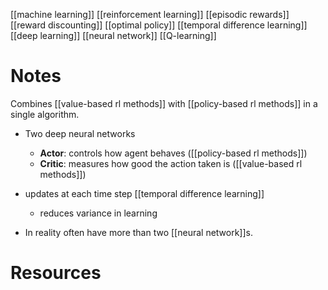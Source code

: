[[machine learning]]
[[reinforcement learning]]
[[episodic rewards]]
[[reward discounting]]
[[optimal policy]]
[[temporal difference learning]]
[[deep learning]]
[[neural network]]
[[Q-learning]]

# Notes
Combines [[value-based rl methods]] with [[policy-based rl methods]] in a single algorithm.

- Two deep neural networks
	- **Actor**: controls how agent behaves ([[policy-based rl methods]])
	- **Critic**: measures how good the action taken is ([[value-based rl methods]]) 

- updates at each time step [[temporal difference learning]]
	- reduces variance in learning

- In reality often have more than two [[neural network]]s.

# Resources